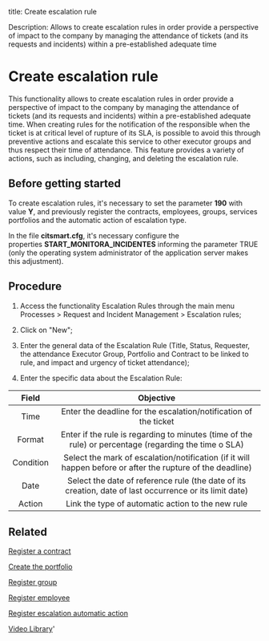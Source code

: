 title: Create escalation rule

Description: Allows to create escalation rules in order provide a perspective of impact to the company by managing the attendance of tickets (and its requests and incidents) within a pre-established adequate time
# Create escalation rule
This functionality allows to create escalation rules in order provide a perspective of impact to the company by managing the attendance of tickets (and its requests and incidents) within a pre-established adequate time. When creating rules for the notification of the responsible when the ticket is at critical level of rupture of its SLA, is possible to avoid this through preventive actions and escalate this service to other executor groups and thus respect their time of attendance.
This feature provides a variety of actions, such as including, changing, and deleting the escalation rule.

Before getting started
--------------------------

To create escalation rules, it's necessary to set the parameter **190** with
value **Y**, and previously register the contracts, employees, groups, services
portfolios and the automatic action of escalation type.

In the file **citsmart.cfg**, it's necessary configure the
properties **START\_MONITORA\_INCIDENTES** informing the parameter TRUE
(only the operating system administrator of the application server makes this
adjustment).

Procedure
-------------

1.  Access the functionality Escalation Rules through the main menu Processes \>
    Request and Incident Management \> Escalation rules;

2.  Click on "New";

3.  Enter the general data of the Escalation Rule (Title, Status, Requester, the
    attendance Executor Group, Portfolio and Contract to be linked to rule, and
    impact and urgency of ticket attendance);

4.  Enter the specific data about the Escalation Rule:  

| **Field** |                                                **Objective**                                               |
|:---------:|:----------------------------------------------------------------------------------------------------------:|
|    Time   |                      Enter the deadline for the escalation/notification of the ticket                      |
|   Format  |    Enter if the rule is regarding to minutes (time of the rule) or percentage (regarding the time o SLA)   |
| Condition | Select the mark of escalation/notification (if it will happen before or after the rupture of the deadline) |
|    Date   |   Select the date of reference rule (the date of its creation, date of last occurrence or its limit date)  |
|   Action  |                              Link the type of automatic action to the new rule                             |

Related
-----------

[Register a contract](/en-us/citsmart-platform-9/additional-features/contract-management/use/register-contract.html)

[Create the portfolio](/en-us/citsmart-platform-9/processes/portfolio-and-catalog/use/create-the-portfolio.html)

[Register group](/en-us/citsmart-platform-9/initial-settings/access-settings/user/register-groups.html)

[Register employee](/en-us/citsmart-platform-9/initial-settings/access-settings/user/register-employee.html)

[Register escalation automatic action](/en-us/citsmart-platform-9/additional-features/automation-of-operation/configuration/register-escation-automatic-action.html)

<i class='fa fa-youtube-play  fa-2x' style='color:#97ce17;vertical-align: middle;'> </i> [Video Library](https://www.youtube.com/playlist?list=PLB5qK2uzf2RNrJnhiXj3dbmgsm9-quhfz)'

<!-- !!! tip "About"

    <b>Product/Version:</b> CITSmart | 9.00 &nbsp;&nbsp;
    <b>Updated:</b>01/03/2019 – Larissa Lourenço

